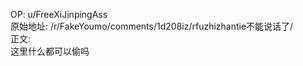 
OP: u/FreeXiJinpingAss  
原始地址: /r/FakeYoumo/comments/1d208iz/rfuzhizhantie不能说话了/  
正文:  
这里什么都可以偷吗
